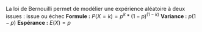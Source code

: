 La loi de Bernouilli permet de modélier une expérience aléatoire à deux issues : issue ou échec
**Formule :** $P(X=k)=p^k*(1-p)^{(1-k)}$
**Variance :** $p(1-p)$
**Espérance :** $E(X) = p$
